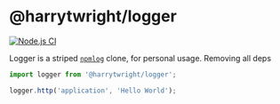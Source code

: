 # @harrytwright/logger

[![Node.js CI](https://github.com/harrytwright/Logger/actions/workflows/node.js.yml/badge.svg)](https://github.com/harrytwright/Logger/actions/workflows/node.js.yml)

Logger is a striped [`npmlog`](https://github.com/npm/npmlog) clone, for personal usage. Removing all deps

```javascript
import logger from '@harrytwright/logger';

logger.http('application', 'Hello World');
```



